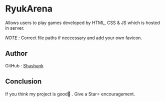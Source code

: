 # RyukArena

Allows users to play games developed by HTML, CSS & JS which is hosted in server. 

*NOTE :* Correct file paths if neccessary and add your own favicon.


## Author

GitHub : [Shashank](https://github.com/ShashankCode1)

## Conclusion

If you think my project is good👏 . Give a Star⭐ encouragement.
